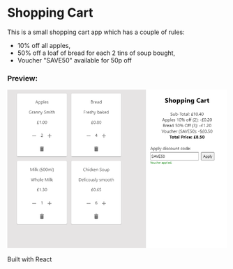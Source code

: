 # Shopping Cart

This is a small shopping cart app which has a couple of rules:
- 10% off all apples,
- 50% off a loaf of bread for each 2 tins of soup bought,
- Voucher "SAVE50" available for 50p off

### Preview:
![](preview.jpg)


Built with React
